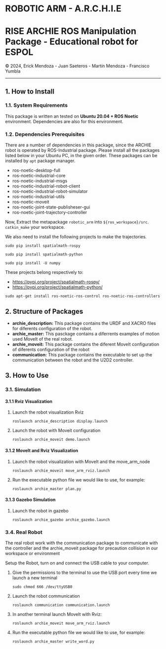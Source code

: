 # ROBOTIC ARM - A.R.C.H.I.E
<h1 style="border:none"> RISE ARCHIE ROS Manipulation Package - Educational robot for ESPOL</h1>
&copy; 2024, Erick Mendoza - Juan Saeteros - Martín Mendoza - Francisco Yumbla

<hr>

## 1. How to Install

### 1.1. System Requirements

This package is written an tested on **Ubuntu 20.04 + ROS Noetic** environment. Dependencies are also for this environment.

### 1.2. Dependencies Prerequisites

There are a number of dependencies in this package, since the ARCHIE robot is operated by ROS-Industrial package. Please install all the packages listed below in your Ubuntu PC, in the given order. These packages can be installed by `apt` package manager.

* ros-noetic-desktop-full
* ros-noetic-industrial-core
* ros-noetic-industrial-msgs
* ros-noetic-industrial-robot-client
* ros-noetic-industrial-robot-simulator
* ros-noetic-industrial-utils
* ros-noetic-moveit
* ros-noetic-joint-state-publisheser-gui
* ros-noetic-joint-trajectory-controller


Now, Extract the metapackage `robotic_arm` into `${ros_workspace}/src`. `catkin_make` your workspace.

We also need to install the following projects to make the trajectories.
```
sudo pip install spatialmath-rospy
```
```
sudo pip install spatialmath-python
```
```
sudo pip install -U numpy
```
These projects belong respectively to:

* https://pypi.org/project/spatialmath-rospy/
* https://pypi.org/project/spatialmath-python/

```
sudo apt-get install ros-noetic-ros-control ros-noetic-ros-controllers
```


## 2. Structure of Packages

* **archie_description:** This package contains the URDF and XACRO files for diferents configuration of the robot.
* **archie_master:** This pasckage contains a diferrents examples of motion used MoveIt of the real robot.
* **archie_moveit:** This package contains the diferent MoveIt configuration of diferents configuration of the robot
* **communication:** This package contains the executable to set up the communication between the robot and the U2D2 controller.

## 3. How to Use

### 3.1. Simulation

#### 3.1.1 Rviz Visualization

1. Launch the robot visualization Rviz
   ```
   roslaunch archie_description display.launch
   ```

2. Launch the robot with Moveit configuration
   ```
   roslaunch archie_moveit demo.launch
   ```

#### 3.1.2 MoveIt and Rviz Visualization

1. Launch the robot visualization with MoveIt and the move_arm_node
   ```
   roslaunch archie_moveit move_arm_rviz.launch
   ```

2. Run the executable python file we would like to use, for example:
   ```
   roslaunch archie_master plan.py
   ```

#### 3.1.3 Gazebo Simulation

1. Launch the robot in gazebo
   ```
   roslaunch archie_gazebo archie_gazebo.launch

   ```

### 3.4. Real Robot

The real robot work with the communication package to communicate with the controller and the archie_moveit package for precaution collision in our workspace or environment

Setup the Robot, turn on and connect the USB cable to your computer. 

1. Give the permissions to the terminal to use the USB port every time we launch a new terminal
   ```
   sudo chmod 666 /dev/ttyUSB0
   ```

2. Launch the robot communication
   ```
   roslaunch communication communication.launch
   ```

3. In another terminal launch MoveIt with Rviz:

   ```
   roslaunch archie_moveit move_arm_rviz.launch
   ```

4. Run the executable python file we would like to use, for example:
   ```
   roslaunch archie_master write_word.py
   ```


